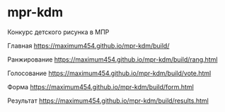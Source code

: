 # mpr-kdm
Конкурс детского рисунка в МПР

Главная
https://maximum454.github.io/mpr-kdm/build/

Ранжирование
https://maximum454.github.io/mpr-kdm/build/rang.html

Голосование
https://maximum454.github.io/mpr-kdm/build/vote.html

Форма
https://maximum454.github.io/mpr-kdm/build/form.html

Результат
https://maximum454.github.io/mpr-kdm/build/results.html